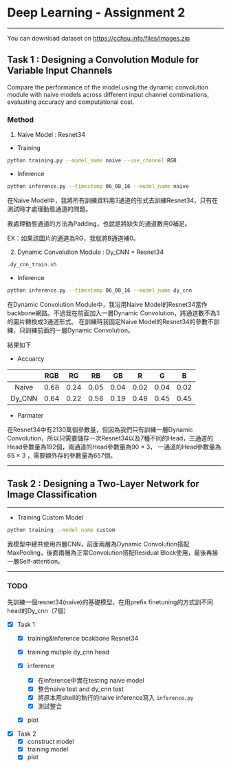 # Deep Learning - Assignment 2

---
You can download dataset on  https://cchsu.info/files/images.zip 


## Task 1 : Designing a Convolution Module for Variable Input Channels

Compare  the  performance  of the  model  using the dynamic convolution module with naive models across different input channel combinations, evaluating accuracy and computational cost.

### Method

1. Naive Model : Resnet34

* Training

```bash
python training.py --model_name naive --use_channel RGB
```

* Inference

```bash
python inference.py --timestamp 06_08_16 --model_name naive
```

 在Naive Model中，我將所有訓練資料用3通道的形式去訓練Resnet34，只有在測試時才處理動態通道的問題。

 我處理動態通道的方法為Padding，也就是將缺失的通道數用0補足。

 EX：如果該圖片的通道為RG，我就將B通道補0。

2. Dynamic Convolution Module : Dy_CNN + Resnet34

```bash
.dy_cnn_train.sh
```

* Inference

```bash
python inference.py --timestamp 06_08_16 --model_name dy_cnn
```

 在Dynamic Convolution Module中，我沿用Naive Model的Resnet34當作backbone網路。不過我在前面加入一層Dynamic Convolution，將通道數不為3的圖片轉換成3通道形式。
 在訓練時我固定Naive Model的Resnet34的參數不訓練，只訓練前面的一層Dynamic Convolution。

結果如下

* Accuarcy

|        | RGB | RG | RB | GB | R  | G  | B  |
|:------:|:---:|:--:|:--:|:--:|:-: |:-: |:-: |
|  Naive |0.68 |0.24|0.05|0.04|0.02|0.04|0.02|
| Dy_CNN |0.64 |0.22|0.56|0.19|0.48|0.45|0.45|

* Parmater

在Resnet34中有2130萬個參數量，但因為我們只有訓練一層Dynamic Convolution，所以只需要儲存一次Resnet34以及7種不同的Head，三通道的Head參數量為192個，兩通道的Head參數量為90 $\times$ 3， 一通道的Head參數量為65 $\times$ 3 ，需要額外存的參數量為657個。

---

## Task 2 : Designing a Two-Layer Network for Image Classification

---

* Training Custom Model

```bash
python training --model_name custom
```

我模型中總共使用四層CNN，前面兩層為Dynamic Convolution搭配MaxPooling，後面兩層為正常Convolution搭配Residual Block使用，最後再接一層Self-attention。

---

### TODO

先訓練一個resnet34(naive)的基礎模型，在用prefix finetuning的方式訓不同head的Dy_cnn（7個）

* [X] Task 1
  * [x] training&inference  bcakbone Resnet34

  * [x] training mutiple dy_cnn head

  * [X] inference
    * [X] 在inference中實在testing naive model
    * [X] 整合naive test and dy_cnn test
    * [X] 將原本用shell的執行的naive inference寫入 <code>inference.py</code>
    * [X] 測試整合
  * [x] plot

* [x] Task 2
    * [x] construct model
    * [x] training model
    * [x] plot